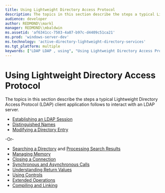 ```yaml
---
title: Using Lightweight Directory Access Protocol
description: The topics in this section describe the steps a typical Lightweight Directory Access Protocol (LDAP) client application follows to interact with an LDAP server.
audience: developer
author: REDMOND\\markl
manager: REDMOND\\mbaldwin
ms.assetid: 'af6341cc-7503-4a87-b97c-d4409c51ca21'
ms.prod: 'windows-server-dev'
ms.technology: 'active-directory-lightweight-directory-services'
ms.tgt_platform: multiple
keywords: ["LDAP LDAP , using", "Using Lightweight Directory Access Protocol LDAP", "Using LDAP LDAP"]
---
```


# Using Lightweight Directory Access Protocol

The topics in this section describe the steps a typical Lightweight Directory Access Protocol (LDAP) client application follows to interact with an LDAP server.

-   [Establishing an LDAP Session](establishing-an-ldap-session.md)
-   [Distinguished Names](distinguished-names.md)
-   [Modifying a Directory Entry](modifying-a-directory-entry.md)

-Or-

-   [Searching a Directory](searching-a-directory.md) and [Processing Search Results](processing-search-results.md)
-   [Managing Memory](managing-memory.md)
-   [Closing a Connection](closing-a-connection.md)
-   [Synchronous and Asynchronous Calls](synchronous-vs--asynchronous-calls.md)
-   [Understanding Return Values](understanding-return-values.md)
-   [Using Controls](using-controls.md)
-   [Extended Operations](extended-operations.md)
-   [Compiling and Linking](compiling-and-linking.md)

 

 





